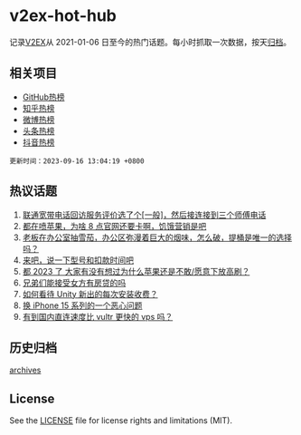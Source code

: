 # v2ex-hot-hub

 记录[V2EX](https://www.v2ex.com/)从 2021-01-06 日至今的热门话题。每小时抓取一次数据，按天[归档](archives)。
 
 ## 相关项目

- [GitHub热榜](https://github.com/snaildev/github-hot-hub)
- [知乎热榜](https://github.com/snaildev/zhihu-hot-hub)
- [微博热榜](https://github.com/snaildev/weibo-hot-hub)
- [头条热榜](https://github.com/snaildev/toutiao-hot-hub)
- [抖音热榜](https://github.com/snaildev/douyin-hot-hub)


 `更新时间：2023-09-16 13:04:19 +0800`

## 热议话题

1. [联通宽带电话回访服务评价选了个[一般]，然后接连接到三个师傅电话](https://www.v2ex.com/t/974122)
1. [都在喷苹果，为啥 8 点官网还要卡啊，饥饿营销是吧](https://www.v2ex.com/t/974238)
1. [老板在办公室抽雪茄，办公区弥漫着巨大的烟味，怎么破，提桶是唯一的选择吗？](https://www.v2ex.com/t/974078)
1. [来吧，说一下型号和扣款时间吧](https://www.v2ex.com/t/974257)
1. [都 2023 了 大家有没有想过为什么苹果还是不敢/愿意下放高刷？](https://www.v2ex.com/t/974223)
1. [兄弟们能接受女方有房贷的吗](https://www.v2ex.com/t/974180)
1. [如何看待 Unity 新出的每次安装收费？](https://www.v2ex.com/t/974113)
1. [换 iPhone 15 系列的一个恶心问题](https://www.v2ex.com/t/974066)
1. [有到国内直连速度比 vultr 更快的 vps 吗？](https://www.v2ex.com/t/974161)

## 历史归档

[archives](archives)

## License

See the [LICENSE](LICENSE) file for license rights and limitations (MIT).
